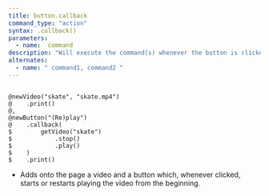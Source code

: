 ```yaml
---
title: button.callback
command_type: "action"
syntax: .callback()
parameters:
  - name:  command 
description: "Will execute the command(s) whenever the button is clicked."
alternates:
  - name: " command1, command2 "
---
```


<!--more-->

<pre><code class="language-diff-javascript diff-highlight try-true">
@newVideo("skate", "skate.mp4")
@    .print()
@,
@newButton("(Re)play")
@    .callback( 
$        getVideo("skate")
$            .stop()
$            .play()
$    )
$    .print()
</code></pre>

+ Adds onto the page a video and a button which, whenever clicked, starts or restarts playing the video from the beginning.		
